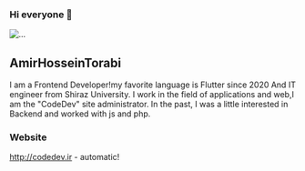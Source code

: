 ### Hi everyone 👋
![...](https://cdn.iconscout.com/icon/free/png-256/flutter-2038877-1720090.png)
## AmirHosseinTorabi
I am a Frontend Developer!my favorite language is Flutter since 2020 And IT engineer from Shiraz University.
I work in the field of applications and web,I am the "CodeDev" site administrator.
In the past, I was a little interested in Backend and worked with js and php.
### Website
http://codedev.ir - automatic!

